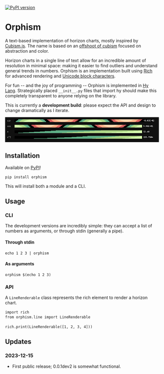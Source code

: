 [![PyPI version](https://badge.fury.io/py/orphism.svg)](https://badge.fury.io/py/orphism)

# Orphism

A text-based implementation of horizon charts, mostly inspired by [Cubism.js](https://github.com/square/cubism). The name is based on an [offshoot of cubism](https://en.wikipedia.org/wiki/Orphism_(art)) focused on abstraction and color.

Horizon charts in a single line of text allow for an incredible amount of resolution in minimal space: making it easier to find outliers and understand general trends in
 numbers. Orphism is an implementation built using [Rich](https://github.com/Textualize/rich) for advanced rendering and [Unicode block characters](https://www.w3.org/TR/xml-entity-names/025.html).

For fun -- and the joy of programming -- Orphism is implemented in [Hy Lang](https://github.com/hylang/hy). Strategically placed `__init__.py` files that import hy should make this completely transparent to anyone relying on the library.


This is currently a **development build**: please expect the API and design to change dramatically as I iterate.

![Demo](https://github.com/kunalb/orphism/raw/main/images/orphism.png)


## Installation

Available on [PyPI](https://pypi.org/project/orphism/)!

```
pip install orphism
```

This will install both a module and a CLI.

## Usage


### CLI

The development versions are incredibly simple: they can accept a list of numbers as arguments, or through stdin (generally a pipe).


#### Through stdin
```
echo 1 2 3 | orphism
```

#### As arguments
```
orphism $(echo 1 2 3)
```

### API

A `LineRenderable` class represents the rich element to render a horizon chart.

```
import rich
from orphism.line import LineRenderable

rich.print(LineRenderable([1, 2, 3, 4]))
```

## Updates

### 2023-12-15
- First public release; 0.0.1dev2 is somewhat functional.
